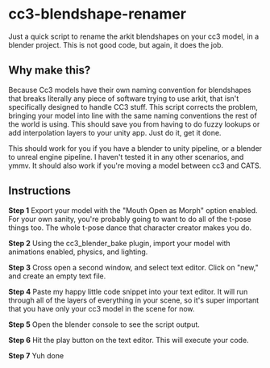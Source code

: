 # cc3-blendshape-renamer

Just a quick script to rename the arkit blendshapes on your cc3 model, in a blender project.
This is not good code, but again, it does the job.

## Why make this?

Because Cc3 models have their own naming convention for blendshapes that breaks literally any piece of software trying to use arkit, that isn't specifically designed to handle CC3 stuff. This script corrects the problem, bringing your model into line with the same naming conventions the rest of the world is using. This should save you from having to do fuzzy lookups or add interpolation layers to your unity app. Just do it, get it done.

This should work for you if you have a blender to unity pipeline, or a blender to unreal engine pipeline. I haven't tested it in any other scenarios, and ymmv. It should also work if you're moving a model between cc3 and CATS.

## Instructions

**Step 1** Export your model with the "Mouth Open as Morph" option enabled.
For your own sanity, you're probably going to want to do all of the t-pose things too. The whole t-pose dance that character creator makes you do.

**Step 2** Using the cc3_blender_bake plugin, import your model with animations enabled, physics, and lighting.

**Step 3** Cross open a second window, and select text editor. Click on "new," and create an empty text file.

**Step 4** Paste my happy little code snippet into your text editor. It will run through all of the layers of everything in your scene, so it's super important that you have only your cc3 model in the scene for now. 

**Step 5** Open the blender console to see the script output.

**Step 6** Hit the play button on the text editor. This will execute your code.

**Step 7** Yuh done
